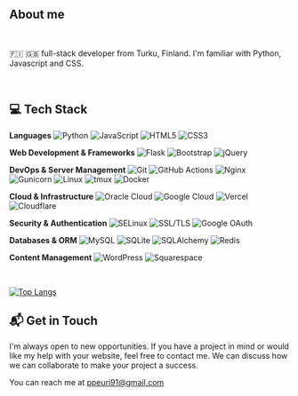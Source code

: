 ## About me 
<br>

🇫🇮 🇬🇧 full-stack developer from Turku, Finland. I'm familiar with Python, Javascript and CSS.

<br>

## 💻 Tech Stack

**Languages**
![Python](https://img.shields.io/badge/Python-3776AB?style=flat&logo=python&logoColor=white)
![JavaScript](https://img.shields.io/badge/JavaScript-F7DF1E?style=flat&logo=javascript&logoColor=black)
![HTML5](https://img.shields.io/badge/HTML5-E34F26?style=flat&logo=html5&logoColor=white)
![CSS3](https://img.shields.io/badge/CSS3-1572B6?style=flat&logo=css3&logoColor=white)

**Web Development & Frameworks**
![Flask](https://img.shields.io/badge/Flask-000000?style=flat&logo=flask&logoColor=white)
![Bootstrap](https://img.shields.io/badge/Bootstrap-7952B3?style=flat&logo=bootstrap&logoColor=white)
![jQuery](https://img.shields.io/badge/jQuery-0769AD?style=flat&logo=jquery&logoColor=white)


**DevOps & Server Management**
![Git](https://img.shields.io/badge/Git-F05032?style=flat&logo=git&logoColor=white)
![GitHub Actions](https://img.shields.io/badge/GitHub_Actions-2088FF?style=flat&logo=github-actions&logoColor=white)
![Nginx](https://img.shields.io/badge/Nginx-269539?style=flat&logo=nginx&logoColor=white)
![Gunicorn](https://img.shields.io/badge/Gunicorn-499848?style=flat&logo=gunicorn&logoColor=white)
![Linux](https://img.shields.io/badge/Linux-FCC624?style=flat&logo=linux&logoColor=black)
![tmux](https://img.shields.io/badge/tmux-1BB91F?style=flat&logo=tmux&logoColor=white)
![Docker](https://img.shields.io/badge/Docker-2496ED?style=flat&logo=docker&logoColor=white)

**Cloud & Infrastructure**
![Oracle Cloud](https://img.shields.io/badge/Oracle_Cloud-F80000?style=flat&logo=oracle&logoColor=white)
![Google Cloud](https://img.shields.io/badge/Google_Cloud-4285F4?style=flat&logo=google-cloud&logoColor=white)
![Vercel](https://img.shields.io/badge/Vercel-000000?style=flat&logo=vercel&logoColor=white)
![Cloudflare](https://img.shields.io/badge/Cloudflare-F38020?style=flat&logo=cloudflare&logoColor=white)

**Security & Authentication**
![SELinux](https://img.shields.io/badge/SELinux-FFA500?style=flat&logo=linux&logoColor=white)
![SSL/TLS](https://img.shields.io/badge/SSL/TLS-Security-blue?style=flat)
![Google OAuth](https://img.shields.io/badge/Google_OAuth-4285F4?style=flat&logo=google&logoColor=white)

**Databases & ORM**
![MySQL](https://img.shields.io/badge/MySQL-4479A1?style=flat&logo=mysql&logoColor=white)
![SQLite](https://img.shields.io/badge/SQLite-07405E?style=flat&logo=sqlite&logoColor=white)
![SQLAlchemy](https://img.shields.io/badge/SQLAlchemy-FFA500?style=flat&logo=python&logoColor=white)
![Redis](https://img.shields.io/badge/Redis-DC382D?style=flat&logo=redis&logoColor=white)

**Content Management**
![WordPress](https://img.shields.io/badge/WordPress-21759B?style=flat&logo=wordpress&logoColor=white)
![Squarespace](https://img.shields.io/badge/Squarespace-000000?style=flat&logo=squarespace&logoColor=white)

<br>

[![Top Langs](https://github-readme-stats.vercel.app/api/top-langs/?username=Peuri&layout=compact&langs_count=8)](https://github.com/Peuri)

## 📬 Get in Touch

I'm always open to new opportunities. If you have a project in mind or would like my help with your website, feel free to contact me. 
We can discuss how we can collaborate to make your project a success. 

You can reach me at [ppeuri91@gmail.com](mailto:ppeuri91@gmail.com)




<!--
**Peuri/Peuri** is a ✨ _special_ ✨ repository because its `README.md` (this file) appears on your GitHub profile.

Here are some ideas to get you started:

- 🔭 I’m currently working on ...
- 🌱 I’m currently learning ...
- 👯 I’m looking to collaborate on ...
- 🤔 I’m looking for help with ...
- 💬 Ask me about ...
- 📫 How to reach me: ...
- 😄 Pronouns: ...
- ⚡ Fun fact: ...
-->
